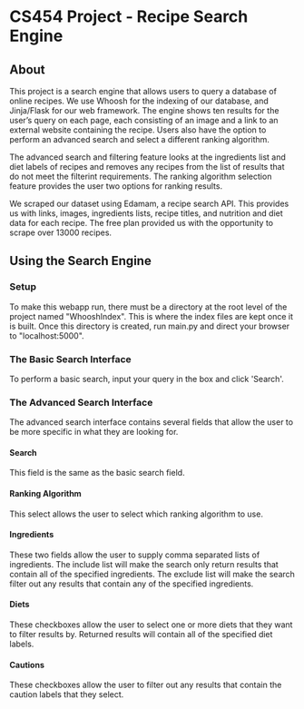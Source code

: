 # CS454 Project - Recipe Search Engine
## About
This project is a search engine that allows users to query a database of online recipes. We use Whoosh for the indexing of our database, and Jinja/Flask for our web framework. The engine shows ten results for the user’s query on each page, each consisting of an image and a link to an external website containing the recipe. Users also have the option to perform an advanced search and select a different ranking algorithm. 

The advanced search and filtering feature looks at the ingredients list and diet labels of recipes and removes any recipes from the list of results that do not meet the filterint requirements. The ranking algorithm selection feature provides the user two options for ranking results.

We scraped our dataset using Edamam, a recipe search API. This provides us with links, images, ingredients lists, recipe titles, and nutrition and diet data for each recipe. The free plan provided us with the opportunity to scrape over 13000 recipes.

## Using the Search Engine
### Setup
To make this webapp run, there must be a directory at the root level of the project named "WhooshIndex". This is where the index files are kept once it is built.
Once this directory is created, run main.py and direct your browser to "localhost:5000".

### The Basic Search Interface
To perform a basic search, input your query in the box and click 'Search'.

### The Advanced Search Interface
The advanced search interface contains several fields that allow the user to be more specific in what they are looking for.

#### Search
This field is the same as the basic search field.

#### Ranking Algorithm
This select allows the user to select which ranking algorithm to use.

#### Ingredients
These two fields allow the user to supply comma separated lists of ingredients. The include list will make the search only return results that contain all of the specified ingredients. The exclude list will make the search filter out any results that contain any of the specified ingredients.

#### Diets
These checkboxes allow the user to select one or more diets that they want to filter results by. Returned results will contain all of the specified diet labels.

#### Cautions
These checkboxes allow the user to filter out any results that contain the caution labels that they select.

